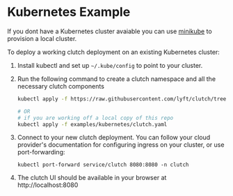 Kubernetes Example
===

If you dont have a Kubernetes cluster avaiable you can use [minikube](https://minikube.sigs.k8s.io/docs/start/)
to provision a local cluster.

To deploy a working clutch deployment on an existing Kubernetes cluster:

1. Install kubectl and set up `~/.kube/config` to point to your cluster.
1. Run the following command to create a clutch namespace and all the necessary clutch components

    ```bash
    kubectl apply -f https://raw.githubusercontent.com/lyft/clutch/tree/main/examples/kubernetes/clutch.yaml
    
    # OR
    # if you are working off a local copy of this repo
    kubectl apply -f examples/kubernetes/clutch.yaml
    ```
1. Connect to your new clutch deployment. You can follow your cloud provider's documentation for configuring ingress on your cluster, or use port-forwarding: 
    ```
    kubectl port-forward service/clutch 8080:8080 -n clutch
    ```
1. The clutch UI should be available in your browser at http://localhost:8080
